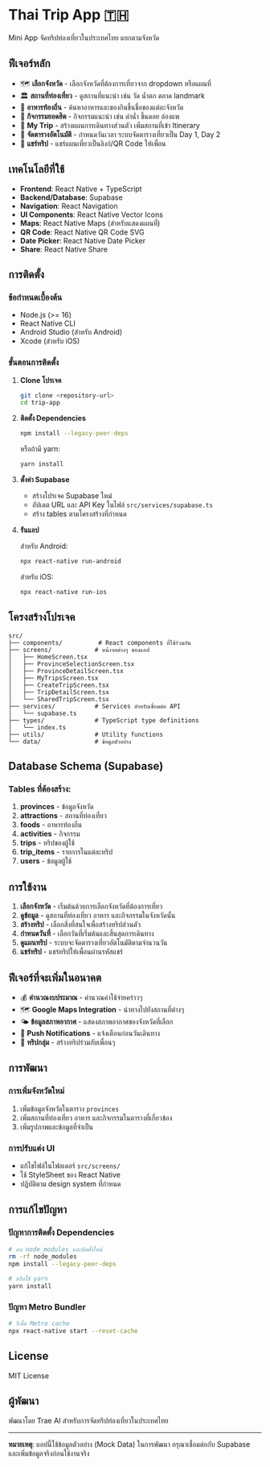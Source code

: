 # Thai Trip App 🇹🇭

Mini App จัดทริปท่องเที่ยวในประเทศไทย แยกตามจังหวัด

## ฟีเจอร์หลัก

- 🗺️ **เลือกจังหวัด** - เลือกจังหวัดที่ต้องการเที่ยวจาก dropdown หรือแผนที่
- 🏛️ **สถานที่ท่องเที่ยว** - ดูสถานที่แนะนำ เช่น วัด น้ำตก ตลาด landmark
- 🍜 **อาหารท้องถิ่น** - ค้นหาอาหารและของกินขึ้นชื่อของแต่ละจังหวัด
- 🎯 **กิจกรรมยอดฮิต** - กิจกรรมแนะนำ เช่น ดำน้ำ ขึ้นดอย ล่องแพ
- 📝 **My Trip** - สร้างแผนการเดินทางส่วนตัว เพิ่มสถานที่เข้า Itinerary
- 📅 **จัดตารางอัตโนมัติ** - กำหนดวันเวลา ระบบจัดตารางเที่ยวเป็น Day 1, Day 2
- 🔗 **แชร์ทริป** - แชร์แผนเที่ยวเป็นลิงก์/QR Code ให้เพื่อน

## เทคโนโลยีที่ใช้

- **Frontend**: React Native + TypeScript
- **Backend/Database**: Supabase
- **Navigation**: React Navigation
- **UI Components**: React Native Vector Icons
- **Maps**: React Native Maps (สำหรับแสดงแผนที่)
- **QR Code**: React Native QR Code SVG
- **Date Picker**: React Native Date Picker
- **Share**: React Native Share

## การติดตั้ง

### ข้อกำหนดเบื้องต้น

- Node.js (>= 16)
- React Native CLI
- Android Studio (สำหรับ Android)
- Xcode (สำหรับ iOS)

### ขั้นตอนการติดตั้ง

1. **Clone โปรเจค**
   ```bash
   git clone <repository-url>
   cd trip-app
   ```

2. **ติดตั้ง Dependencies**
   ```bash
   npm install --legacy-peer-deps
   ```
   
   หรือถ้ามี yarn:
   ```bash
   yarn install
   ```

3. **ตั้งค่า Supabase**
   - สร้างโปรเจค Supabase ใหม่
   - อัปเดต URL และ API Key ในไฟล์ `src/services/supabase.ts`
   - สร้าง tables ตามโครงสร้างที่กำหนด

4. **รันแอป**
   
   สำหรับ Android:
   ```bash
   npx react-native run-android
   ```
   
   สำหรับ iOS:
   ```bash
   npx react-native run-ios
   ```

## โครงสร้างโปรเจค

```
src/
├── components/          # React components ที่ใช้ร่วมกัน
├── screens/            # หน้าจอต่างๆ ของแอป
│   ├── HomeScreen.tsx
│   ├── ProvinceSelectionScreen.tsx
│   ├── ProvinceDetailScreen.tsx
│   ├── MyTripsScreen.tsx
│   ├── CreateTripScreen.tsx
│   ├── TripDetailScreen.tsx
│   └── SharedTripScreen.tsx
├── services/           # Services สำหรับเชื่อมต่อ API
│   └── supabase.ts
├── types/              # TypeScript type definitions
│   └── index.ts
├── utils/              # Utility functions
└── data/               # ข้อมูลตัวอย่าง
```

## Database Schema (Supabase)

### Tables ที่ต้องสร้าง:

1. **provinces** - ข้อมูลจังหวัด
2. **attractions** - สถานที่ท่องเที่ยว
3. **foods** - อาหารท้องถิ่น
4. **activities** - กิจกรรม
5. **trips** - ทริปของผู้ใช้
6. **trip_items** - รายการในแต่ละทริป
7. **users** - ข้อมูลผู้ใช้

## การใช้งาน

1. **เลือกจังหวัด** - เริ่มต้นด้วยการเลือกจังหวัดที่ต้องการเที่ยว
2. **ดูข้อมูล** - ดูสถานที่ท่องเที่ยว อาหาร และกิจกรรมในจังหวัดนั้น
3. **สร้างทริป** - เลือกสิ่งที่สนใจเพื่อสร้างทริปส่วนตัว
4. **กำหนดวันที่** - เลือกวันที่เริ่มต้นและสิ้นสุดการเดินทาง
5. **ดูแผนทริป** - ระบบจะจัดตารางเที่ยวอัตโนมัติตามจำนวนวัน
6. **แชร์ทริป** - แชร์ทริปให้เพื่อนผ่านรหัสแชร์

## ฟีเจอร์ที่จะเพิ่มในอนาคต

- 💰 **คำนวณงบประมาณ** - คำนวณค่าใช้จ่ายคร่าวๆ
- 🗺️ **Google Maps Integration** - นำทางไปยังสถานที่ต่างๆ
- 🌤️ **ข้อมูลสภาพอากาศ** - แสดงสภาพอากาศของจังหวัดที่เลือก
- 📱 **Push Notifications** - แจ้งเตือนก่อนวันเดินทาง
- 👥 **ทริปกลุ่ม** - สร้างทริปร่วมกับเพื่อนๆ

## การพัฒนา

### การเพิ่มจังหวัดใหม่

1. เพิ่มข้อมูลจังหวัดในตาราง `provinces`
2. เพิ่มสถานที่ท่องเที่ยว อาหาร และกิจกรรมในตารางที่เกี่ยวข้อง
3. เพิ่มรูปภาพและข้อมูลที่จำเป็น

### การปรับแต่ง UI

- แก้ไขไฟล์ในโฟลเดอร์ `src/screens/`
- ใช้ StyleSheet ของ React Native
- ปฏิบัติตาม design system ที่กำหนด

## การแก้ไขปัญหา

### ปัญหาการติดตั้ง Dependencies

```bash
# ลบ node_modules และติดตั้งใหม่
rm -rf node_modules
npm install --legacy-peer-deps

# หรือใช้ yarn
yarn install
```

### ปัญหา Metro Bundler

```bash
# รีเซ็ต Metro cache
npx react-native start --reset-cache
```

## License

MIT License

## ผู้พัฒนา

พัฒนาโดย Trae AI สำหรับการจัดทริปท่องเที่ยวในประเทศไทย

---

**หมายเหตุ**: แอปนี้ใช้ข้อมูลตัวอย่าง (Mock Data) ในการพัฒนา กรุณาเชื่อมต่อกับ Supabase และเพิ่มข้อมูลจริงก่อนใช้งานจริง